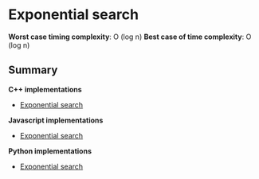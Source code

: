 # Exponential search

__Worst case timing complexity__: O (log n) 
__Best case of time complexity__: O (log n) 

## Summary
  
  __C++ implementations__

  * [Exponential search](https://github.com/edmilson-dk/academic-programming/blob/main/search-algorithms/exponential-search/c++/exponential-search.cpp)

  __Javascript implementations__

  * [Exponential search](https://github.com/edmilson-dk/academic-programming/blob/main/search-algorithms/exponential-search/javascript/exponential-search.js)

  __Python implementations__

  * [Exponential search](https://github.com/edmilson-dk/academic-programming/blob/main/search-algorithms/exponential-search/python/exponential-search.py)